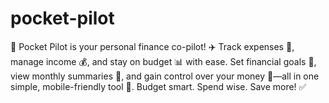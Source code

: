 # pocket-pilot
💼 Pocket Pilot is your personal finance co-pilot! ✈️ Track expenses 🧾, manage income 💰, and stay on budget 📊 with ease. Set financial goals 🎯, view monthly summaries 📅, and gain control over your money 💸—all in one simple, mobile-friendly tool 📱. Budget smart. Spend wise. Save more! ✅
